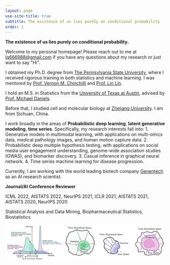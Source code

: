 ```yaml
---
layout: page
use-site-title: true
subtitle: The existence of us lies purely on conditional probability
order: 1
---
```


**The existence of us lies purely on conditional probability.**

Welcome to my personal homepage! Please reach out to me at lq666988@gmail.com if you have any questions about my research or just want to say "Hi". 

I obtained my Ph.D. degree from [The Pennsylvania State University](https://www.psu.edu), where I received rigorous training in both statistics and machine learning. I was mentored by [Prof. Vernon M. Chinchilli](https://pennstate.pure.elsevier.com/en/persons/vernon-chinchilli) and [Prof. Lin Lin](http://www.personal.psu.edu/lul37/index.html).

I hold an M.S. in Statistics from the [University of Texas at Austin](https://www.utexas.edu), advised by 
[Prof. Michael Daniels](http://users.stat.ufl.edu/~daniels/).

Before that, I studied cell and molecular biology at [Zhejiang University](https://en.wikipedia.org/wiki/Zhejiang_University). I am from Sichuan, China.

I work broadly in the areas of **Probabilistic deep learning**, **latent generative modeling**, **time series**. Specifically, my research interests fall into: 1. Generative models in multimodal learning, with applications on multi-omics data, medical pathology images, and human motion capture data. 2. Probabilistic deep multiple hypothesis testing, with applications on social media user engagement understanding, genome-wide association studies (GWAS), and biomarker discovery. 3. Casual inference in graphical neural network. 4. Time series machine learning for disease progression.

Currently, I am working with the world leading biotech company [Genentech](https://www.gene.com) as an AI research scientist.

**Journal/AI Conference Reviewer**

ICML 2022, AISTATS 2022, NeurIPS 2021, ICLR 2021, AISTATS 2021, AISTATS 2020, NeurIPS 2020

Statistical Analysis and Data Mining, Biopharmaceutical Statistics, Biostatistics

<img src="/assets/img/bayesian_dl.png" alt="" width="800">

